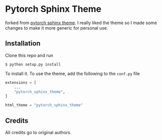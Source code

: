 # Pytorch Sphinx Theme

forked from [pytorch sphinx theme](https://github.com/pytorch/pytorch_sphinx_theme). I really liked the theme so I made some changes to make it more generic for personal use.

## Installation

Clone this repo and run
```
$ python setup.py install
```

To install it. To use the theme, add the following to the `conf.py` file
```python
extensions = [
    ...
    "pytorch_sphinx_theme",
]

html_theme = "pytorch_sphinx_theme"
```

## Credits

All credits go to original authors.